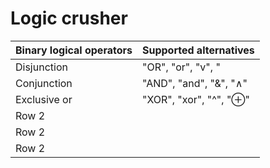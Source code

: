 # **Logic crusher**

| Binary logical operators | Supported alternatives |
|----------|----------|
| Disjunction | "OR", "or", "v", "|", "||" |
| Conjunction |  "AND", "and", "&", "∧" |
| Exclusive or |  "XOR", "xor", "^", "⊕" |
| Row 2    |     |
| Row 2    |     |
| Row 2    |     |
